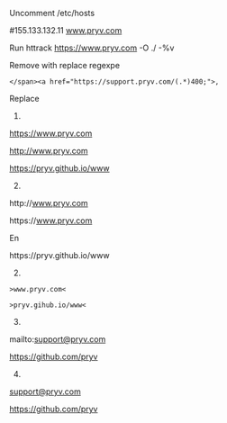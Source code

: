 Uncomment /etc/hosts

#155.133.132.11    www.pryv.com

Run httrack https://www.pryv.com  -O ./ -%v

Remove with replace regexpe

`</span><a href="https://support.pryv.com/(.*)400;">, `

Replace 

1)

https://www.pryv.com

http://www.pryv.com

https://pryv.github.io/www

2)

http:\/\/www.pryv.com

https:\/\/www.pryv.com

En

https:\/\/pryv.github.io\/www

2)

`>www.pryv.com<`

`>pryv.gihub.io/www<`

3)

mailto:support@pryv.com

https://github.com/pryv

4)

support@pryv.com

https://github.com/pryv